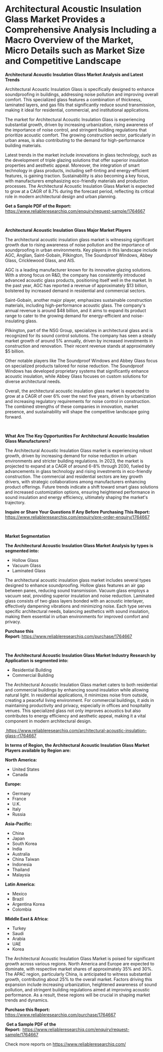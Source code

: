 <p><h1>Architectural Acoustic Insulation Glass Market Provides a Comprehensive Analysis Including a Macro Overview of the Market, Micro Details such as Market Size and Competitive Landscape</h1></p><p><strong>Architectural Acoustic Insulation Glass Market Analysis and Latest Trends</strong></p>
<p><p>Architectural Acoustic Insulation Glass is specifically designed to enhance soundproofing in buildings, addressing noise pollution and improving overall comfort. This specialized glass features a combination of thickness, laminated layers, and gas fills that significantly reduce sound transmission, making it ideal for residential, commercial, and institutional applications. </p><p>The market for Architectural Acoustic Insulation Glass is experiencing substantial growth, driven by increasing urbanization, rising awareness of the importance of noise control, and stringent building regulations that prioritize acoustic comfort. The growing construction sector, particularly in urban areas, is also contributing to the demand for high-performance building materials. </p><p>Latest trends in the market include innovations in glass technology, such as the development of triple glazing solutions that offer superior insulation properties and aesthetic appeal. Moreover, the integration of smart technology in glass products, including self-tinting and energy-efficient features, is gaining traction. Sustainability is also becoming a key focus, with manufacturers emphasizing eco-friendly materials and production processes. The Architectural Acoustic Insulation Glass Market is expected to grow at a CAGR of 8.7% during the forecast period, reflecting its critical role in modern architectural design and urban planning.</p></p>
<p><strong>Get a Sample PDF of the Report:&nbsp;</strong> <a href="https://www.reliableresearchiq.com/enquiry/request-sample/1764667?utm_campaign=1117&utm_medium=2&utm_source=Github&utm_content=ia&utm_term=02022025&utm_id=architectural-acoustic-insulation-glass">https://www.reliableresearchiq.com/enquiry/request-sample/1764667</a></p>
<p>&nbsp;</p>
<p><strong>Architectural Acoustic Insulation Glass Major Market Players</strong></p>
<p><p>The architectural acoustic insulation glass market is witnessing significant growth due to rising awareness of noise pollution and the importance of soundproofing in urban environments. Key players in this landscape include AGC, Anglian, Saint-Gobain, Pilkington, The Soundproof Windows, Abbey Glass, Cricklewood Glass, and AIS.</p><p>AGC is a leading manufacturer known for its innovative glazing solutions. With a strong focus on R&D, the company has consistently introduced advanced acoustic glass products, positioning itself well in the market. In the past year, AGC has reported a revenue of approximately $13 billion, bolstered by increased demand in residential and commercial sectors.</p><p>Saint-Gobain, another major player, emphasizes sustainable construction materials, including high-performance acoustic glass. The company's annual revenue is around $48 billion, and it aims to expand its product range to cater to the growing demand for energy-efficient and noise-insulating glass.</p><p>Pilkington, part of the NSG Group, specializes in architectural glass and is recognized for its sound control solutions. The company has seen a steady market growth of around 5% annually, driven by increased investments in construction and renovation. Their recent revenue stands at approximately $5 billion.</p><p>Other notable players like The Soundproof Windows and Abbey Glass focus on specialized products tailored for noise reduction. The Soundproof Windows has developed proprietary systems that significantly enhance acoustic insulation, while Abbey Glass focuses on custom solutions for diverse architectural needs.</p><p>Overall, the architectural acoustic insulation glass market is expected to grow at a CAGR of over 6% over the next five years, driven by urbanization and increasing regulatory requirements for noise control in construction. The combined strengths of these companies in innovation, market presence, and sustainability will shape the competitive landscape going forward.</p></p>
<p>&nbsp;</p>
<p><strong>What Are The Key Opportunities For Architectural Acoustic Insulation Glass Manufacturers?</strong></p>
<p><p>The Architectural Acoustic Insulation Glass market is experiencing robust growth, driven by increasing demand for noise reduction in urban environments and stricter building regulations. In 2023, the market is projected to expand at a CAGR of around 6-8% through 2030, fueled by advancements in glass technology and rising investments in eco-friendly construction. The commercial and residential sectors are key growth drivers, with strategic collaborations among manufacturers enhancing product offerings. Future trends indicate a shift toward smart glass solutions and increased customization options, ensuring heightened performance in sound insulation and energy efficiency, ultimately shaping the market's trajectory.</p></p>
<p><strong>Inquire or Share Your Questions If Any Before Purchasing This Report:</strong> <a href="https://www.reliableresearchiq.com/enquiry/pre-order-enquiry/1764667?utm_campaign=1117&utm_medium=2&utm_source=Github&utm_content=ia&utm_term=02022025&utm_id=architectural-acoustic-insulation-glass">https://www.reliableresearchiq.com/enquiry/pre-order-enquiry/1764667</a></p>
<p>&nbsp;</p>
<p><strong>Market Segmentation</strong></p>
<p><strong>The Architectural Acoustic Insulation Glass Market Analysis by types is segmented into:</strong></p>
<p><ul><li>Hollow Glass</li><li>Vacuum Glass</li><li>Laminated Glass</li></ul></p>
<p><p>The architectural acoustic insulation glass market includes several types designed to enhance soundproofing. Hollow glass features an air gap between panes, reducing sound transmission. Vacuum glass employs a vacuum seal, providing superior insulation and noise reduction. Laminated glass consists of two glass layers bonded with an acoustic interlayer, effectively dampening vibrations and minimizing noise. Each type serves specific architectural needs, balancing aesthetics with sound insulation, making them essential in urban environments for improved comfort and privacy.</p></p>
<p><strong>Purchase this Report:&nbsp;</strong><a href="https://www.reliableresearchiq.com/purchase/1764667?utm_campaign=1117&utm_medium=2&utm_source=Github&utm_content=ia&utm_term=02022025&utm_id=architectural-acoustic-insulation-glass">https://www.reliableresearchiq.com/purchase/1764667</a></p>
<p>&nbsp;</p>
<p><strong>The Architectural Acoustic Insulation Glass Market Industry Research by Application is segmented into:</strong></p>
<p><ul><li>Residential Building</li><li>Commercial Building</li></ul></p>
<p><p>The Architectural Acoustic Insulation Glass market caters to both residential and commercial buildings by enhancing sound insulation while allowing natural light. In residential applications, it minimizes noise from outside, creating a peaceful living environment. For commercial buildings, it aids in maintaining productivity and privacy, especially in offices and hospitality venues. This specialized glass not only improves acoustics but also contributes to energy efficiency and aesthetic appeal, making it a vital component in modern architectural design.</p></p>
<p><a href="https://www.reliableresearchiq.com/architectural-acoustic-insulation-glass-r1764667?utm_campaign=1117&utm_medium=2&utm_source=Github&utm_content=ia&utm_term=02022025&utm_id=architectural-acoustic-insulation-glass">&nbsp;https://www.reliableresearchiq.com/architectural-acoustic-insulation-glass-r1764667</a></p>
<p><strong>In terms of Region, the Architectural Acoustic Insulation Glass Market Players available by Region are:</strong></p>
<p>
    <p> <strong> North America: </strong>
        <ul>
            <li>United States</li>
            <li>Canada</li>
        </ul>
        </p> 
    <p> <strong> Europe: </strong>
        <ul>
            <li>Germany</li>
            <li>France</li>
            <li>U.K.</li>
            <li>Italy</li>
            <li>Russia</li>
        </ul>
        </p> 
    <p> <strong> Asia-Pacific: </strong>
        <ul>
            <li>China</li>
            <li>Japan</li>
            <li>South Korea</li>
            <li>India</li>
            <li>Australia</li>
            <li>China Taiwan</li>
            <li>Indonesia</li>
            <li>Thailand</li>
            <li>Malaysia</li>
        </ul>
        </p> 
    <p> <strong> Latin America: </strong>
        <ul>
            <li>Mexico</li>
            <li>Brazil</li>
            <li>Argentina Korea</li>
            <li>Colombia</li>
        </ul>
        </p> 
    <p> <strong> Middle East & Africa: </strong>
        <ul>
            <li>Turkey</li>
            <li>Saudi</li>
            <li>Arabia</li>
            <li>UAE</li>
            <li>Korea</li>
        </ul>
    </p>
    </p>
<p><p>The Architectural Acoustic Insulation Glass Market is poised for significant growth across various regions. North America and Europe are expected to dominate, with respective market shares of approximately 35% and 30%. The APAC region, particularly China, is anticipated to witness substantial growth, contributing about 25% to the overall market. Factors driving this expansion include increasing urbanization, heightened awareness of sound pollution, and stringent building regulations aimed at improving acoustic performance. As a result, these regions will be crucial in shaping market trends and dynamics.</p></p>
<p><strong>Purchase this Report: </strong><a href="https://www.reliableresearchiq.com/purchase/1764667?utm_campaign=1117&utm_medium=2&utm_source=Github&utm_content=ia&utm_term=02022025&utm_id=architectural-acoustic-insulation-glass">https://www.reliableresearchiq.com/purchase/1764667</a></p>
<p>&nbsp;<strong>Get a Sample PDF of the Report:&nbsp;&nbsp;</strong><a href="https://www.reliableresearchiq.com/enquiry/request-sample/1764667?utm_campaign=1117&utm_medium=2&utm_source=Github&utm_content=ia&utm_term=02022025&utm_id=architectural-acoustic-insulation-glass">https://www.reliableresearchiq.com/enquiry/request-sample/1764667</a></p>
<p><strong></strong></p>
<p>Check more reports on <a href="https://www.reliableresearchiq.com/?utm_campaign=1117&utm_medium=2&utm_source=Github&utm_content=ia&utm_term=02022025&utm_id=architectural-acoustic-insulation-glass">https://www.reliableresearchiq.com/</a></p>